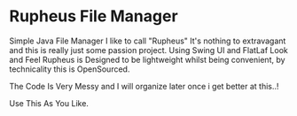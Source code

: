 # Rupheus File Manager

Simple Java File Manager I like to call "Rupheus" It's nothing to extravagant and this is really just some passion project. Using Swing UI and FlatLaf Look and Feel
Rupheus is Designed to be lightweight whilst being convenient, by technicality this is OpenSourced.

The Code Is Very Messy and I will organize later once i get better at this..!

Use This As You Like.
